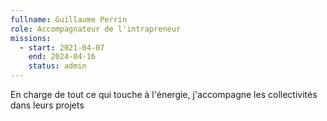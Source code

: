 ```yaml
---
fullname: Guillaume Perrin
role: Accompagnateur de l'intrapreneur
missions:
  - start: 2021-04-07
    end: 2024-04-16
    status: admin
---
```


En charge de tout ce qui touche à l'énergie, j'accompagne les collectivités dans leurs projets
